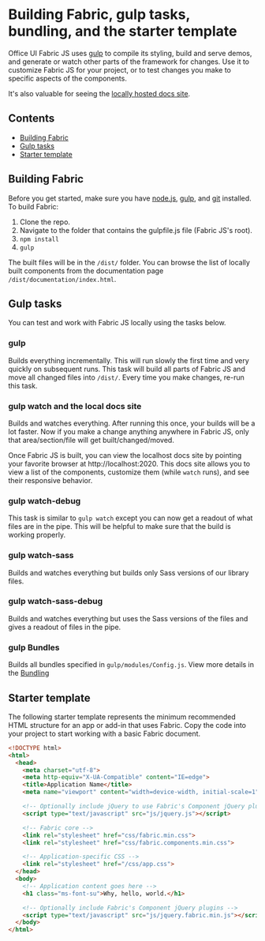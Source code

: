 # Building Fabric, gulp tasks, bundling, and the starter template

Office UI Fabric JS uses [gulp](http://gulpjs.com/) to compile its styling, build and serve demos, and generate or watch other parts of the framework for changes. Use it to customize Fabric JS for your project, or to test changes you make to specific aspects of the components.

It's also valuable for seeing the [locally hosted docs site](#gulp-watch-and-the-local-docs-site).

## Contents

- [Building Fabric](#building-fabric)
- [Gulp tasks](#gulp-tasks)
- [Starter template](#starter-template)

## Building Fabric

Before you get started, make sure you have [node.js](https://nodejs.org/), [gulp](http://gulpjs.com/), and [git](https://git-scm.com/) installed. To build Fabric:

1. Clone the repo.
2. Navigate to the folder that contains the gulpfile.js file (Fabric JS's root).
3. `npm install`
4. `gulp`

The built files will be in the `/dist/` folder.
You can browse the list of locally built components from the documentation page `/dist/documentation/index.html`.

## Gulp tasks

You can test and work with Fabric JS locally using the tasks below.

### gulp

Builds everything incrementally. This will run slowly the first time and very quickly on subsequent runs. This task will build all parts of Fabric JS and move all changed files into `/dist/`. Every time you make changes, re-run this task.

### gulp watch and the local docs site

Builds and watches everything. After running this once, your builds will be a lot faster. Now if you make a change anything anywhere in Fabric JS, only that area/section/file will get built/changed/moved.

Once Fabric JS is built, you can view the localhost docs site by pointing your favorite browser at http://localhost:2020. This docs site allows you to view a list of the components, customize them (while `watch` runs), and see their responsive behavior.

### gulp watch-debug

This task is similar to `gulp watch` except you can now get a readout of what files are in the pipe. This will be helpful to make sure that the build is working properly. 

### gulp watch-sass

Builds and watches everything but builds only Sass versions of our library files.

### gulp watch-sass-debug

Builds and watches everything but uses the Sass versions of the files and gives a readout of files in the pipe.

### gulp Bundles

Builds all bundles specified in `gulp/modules/Config.js`. View more details in the [Bundling](https://github.com/OfficeDev/Office-UI-Fabric-js/blob/master/ghdocs/BUNDLING.md)


## Starter template

The following starter template represents the minimum recommended HTML structure for an app or add-in that uses Fabric. Copy the code into your project to start working with a basic Fabric document.

```html
<!DOCTYPE html>
<html>
  <head>
    <meta charset="utf-8">
    <meta http-equiv="X-UA-Compatible" content="IE=edge">
    <title>Application Name</title>
    <meta name="viewport" content="width=device-width, initial-scale=1">

    <!-- Optionally include jQuery to use Fabric's Component jQuery plugins -->
    <script type="text/javascript" src="js/jquery.js"></script>

    <!-- Fabric core -->
    <link rel="stylesheet" href="css/fabric.min.css">
    <link rel="stylesheet" href="css/fabric.components.min.css">

    <!-- Application-specific CSS -->
    <link rel="stylesheet" href="/css/app.css">
  </head>
  <body>
    <!-- Application content goes here -->
    <h1 class="ms-font-su">Why, hello, world.</h1>

    <!-- Optionally include Fabric's Component jQuery plugins -->
    <script type="text/javascript" src="js/jquery.fabric.min.js"></script>
  </body>
</html>
```
